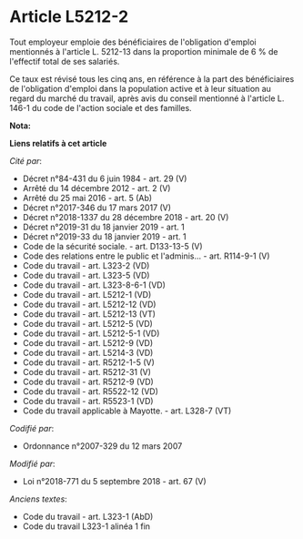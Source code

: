 # Article L5212-2

Tout employeur emploie des bénéficiaires de l'obligation d'emploi mentionnés à l'article L. 5212-13 dans la proportion
minimale de 6 % de l'effectif total de ses salariés.

Ce taux est révisé tous les cinq ans, en référence à la part des bénéficiaires de l'obligation d'emploi dans la population
active et à leur situation au regard du marché du travail, après avis du conseil mentionné à l'article L. 146-1 du code de
l'action sociale et des familles.

**Nota:**



**Liens relatifs à cet article**

_Cité par_:

  - Décret n°84-431 du 6 juin 1984 - art. 29 (V)
  - Arrêté du 14 décembre 2012 - art. 2 (V)
  - Arrêté du 25 mai 2016 - art. 5 (Ab)
  - Décret n°2017-346 du 17 mars 2017 (V)
  - Décret n°2018-1337 du 28 décembre 2018 - art. 20 (V)
  - Décret n°2019-31 du 18 janvier 2019 - art. 1
  - Décret n°2019-33 du 18 janvier 2019 - art. 1
  - Code de la sécurité sociale. - art. D133-13-5 (V)
  - Code des relations entre le public et l'adminis... - art. R114-9-1 (V)
  - Code du travail - art. L323-2 (VD)
  - Code du travail - art. L323-5 (VD)
  - Code du travail - art. L323-8-6-1 (VD)
  - Code du travail - art. L5212-1 (VD)
  - Code du travail - art. L5212-12 (VD)
  - Code du travail - art. L5212-13 (VT)
  - Code du travail - art. L5212-5 (VD)
  - Code du travail - art. L5212-5-1 (VD)
  - Code du travail - art. L5212-9 (VD)
  - Code du travail - art. L5214-3 (VD)
  - Code du travail - art. R5212-1-5 (V)
  - Code du travail - art. R5212-31 (V)
  - Code du travail - art. R5212-9 (VD)
  - Code du travail - art. R5522-12 (VD)
  - Code du travail - art. R5523-1 (VD)
  - Code du travail applicable à Mayotte. - art. L328-7 (VT)

_Codifié par_:

  - Ordonnance n°2007-329 du 12 mars 2007

_Modifié par_:

  - Loi n°2018-771 du 5 septembre 2018 - art. 67 (V)

_Anciens textes_:

  - Code du travail - art. L323-1 (AbD)
  - Code du travail L323-1 alinéa 1 fin
